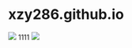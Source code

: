 # xzy286.github.io
<img src='https://i0.hdslb.com/bfs/archive/bf3c9ecd89994d9b2f984abfc3ce8b4286d4bc5a.png' />
1111
<img src="https://www.baidu.com/img/PCtm_d9c8750bed0b3c7d089fa7d55720d6cf.png" />
